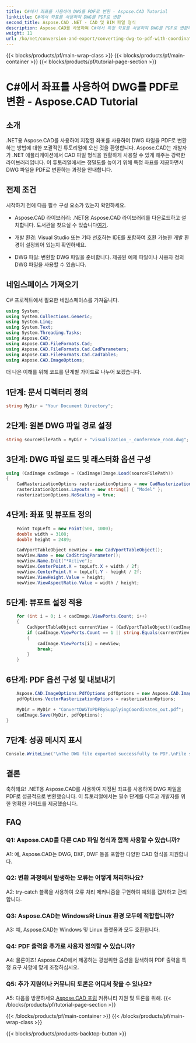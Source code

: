 ```yaml
---
title: C#에서 좌표를 사용하여 DWG를 PDF로 변환 - Aspose.CAD Tutorial
linktitle: C#에서 좌표를 사용하여 DWG를 PDF로 변환
second_title: Aspose.CAD .NET - CAD 및 BIM 파일 형식
description: Aspose.CAD를 사용하여 C#에서 특정 좌표를 사용하여 DWG를 PDF로 변환하는 방법을 알아보세요. 정확하고 효율적인 CAD 파일 변환을 위한 단계별 가이드를 따르십시오.
weight: 11
url: /ko/net/conversion-and-export/converting-dwg-to-pdf-with-coordinates/
---
```


{{< blocks/products/pf/main-wrap-class >}}
{{< blocks/products/pf/main-container >}}
{{< blocks/products/pf/tutorial-page-section >}}

# C#에서 좌표를 사용하여 DWG를 PDF로 변환 - Aspose.CAD Tutorial

## 소개

.NET용 Aspose.CAD를 사용하여 지정된 좌표를 사용하여 DWG 파일을 PDF로 변환하는 방법에 대한 포괄적인 튜토리얼에 오신 것을 환영합니다. Aspose.CAD는 개발자가 .NET 애플리케이션에서 CAD 파일 형식을 원활하게 사용할 수 있게 해주는 강력한 라이브러리입니다. 이 튜토리얼에서는 정밀도를 높이기 위해 특정 좌표를 제공하면서 DWG 파일을 PDF로 변환하는 과정을 안내합니다.

## 전제 조건

시작하기 전에 다음 필수 구성 요소가 있는지 확인하세요.

- Aspose.CAD 라이브러리: .NET용 Aspose.CAD 라이브러리를 다운로드하고 설치합니다. 도서관을 찾으실 수 있습니다[여기](https://releases.aspose.com/cad/net/).

- 개발 환경: Visual Studio 또는 기타 선호하는 IDE를 포함하여 호환 가능한 개발 환경이 설정되어 있는지 확인하세요.

- DWG 파일: 변환할 DWG 파일을 준비합니다. 제공된 예제 파일이나 사용자 정의 DWG 파일을 사용할 수 있습니다.

## 네임스페이스 가져오기

C# 프로젝트에서 필요한 네임스페이스를 가져옵니다.

```csharp
using System;
using System.Collections.Generic;
using System.Linq;
using System.Text;
using System.Threading.Tasks;
using Aspose.CAD;
using Aspose.CAD.FileFormats.Cad;
using Aspose.CAD.FileFormats.Cad.CadParameters;
using Aspose.CAD.FileFormats.Cad.CadTables;
using Aspose.CAD.ImageOptions;
```

더 나은 이해를 위해 코드를 단계별 가이드로 나누어 보겠습니다.

## 1단계: 문서 디렉터리 정의

```csharp
string MyDir = "Your Document Directory";
```

## 2단계: 원본 DWG 파일 경로 설정

```csharp
string sourceFilePath = MyDir + "visualization_-_conference_room.dwg";
```

## 3단계: DWG 파일 로드 및 래스터화 옵션 구성

```csharp
using (CadImage cadImage = (CadImage)Image.Load(sourceFilePath))
{
    CadRasterizationOptions rasterizationOptions = new CadRasterizationOptions();
    rasterizationOptions.Layouts = new string[] { "Model" };
    rasterizationOptions.NoScaling = true;
```

## 4단계: 좌표 및 뷰포트 정의

```csharp
    Point topLeft = new Point(500, 1000);
    double width = 3108;
    double height = 2489;

    CadVportTableObject newView = new CadVportTableObject();
    newView.Name = new CadStringParameter();
    newView.Name.Init("*Active");
    newView.CenterPoint.X = topLeft.X + width / 2f;
    newView.CenterPoint.Y = topLeft.Y - height / 2f;
    newView.ViewHeight.Value = height;
    newView.ViewAspectRatio.Value = width / height;
```

## 5단계: 뷰포트 설정 적용

```csharp
    for (int i = 0; i < cadImage.ViewPorts.Count; i++)
    {
        CadVportTableObject currentView = (CadVportTableObject)(cadImage.ViewPorts[i]);
        if (cadImage.ViewPorts.Count == 1 || string.Equals(currentView.Name.Value.ToLowerInvariant(), "*active"))
        {
            cadImage.ViewPorts[i] = newView;
            break;
        }
    }
```

## 6단계: PDF 옵션 구성 및 내보내기

```csharp
    Aspose.CAD.ImageOptions.PdfOptions pdfOptions = new Aspose.CAD.ImageOptions.PdfOptions();
    pdfOptions.VectorRasterizationOptions = rasterizationOptions;

    MyDir = MyDir + "ConvertDWGToPDFBySupplyingCoordinates_out.pdf";
    cadImage.Save(MyDir, pdfOptions);
}
```

## 7단계: 성공 메시지 표시

```csharp
Console.WriteLine("\nThe DWG file exported successfully to PDF.\nFile saved at " + MyDir);
```

## 결론

축하해요! .NET용 Aspose.CAD를 사용하여 지정된 좌표를 사용하여 DWG 파일을 PDF로 성공적으로 변환했습니다. 이 튜토리얼에서는 필수 단계를 다루고 개발자를 위한 명확한 가이드를 제공했습니다.

## FAQ

### Q1: Aspose.CAD를 다른 CAD 파일 형식과 함께 사용할 수 있습니까?

A1: 예, Aspose.CAD는 DWG, DXF, DWF 등을 포함한 다양한 CAD 형식을 지원합니다.

### Q2: 변환 과정에서 발생하는 오류는 어떻게 처리하나요?

A2: try-catch 블록을 사용하여 오류 처리 메커니즘을 구현하여 예외를 캡처하고 관리합니다.

### Q3: Aspose.CAD는 Windows와 Linux 환경 모두에 적합합니까?

A3: 예, Aspose.CAD는 Windows 및 Linux 플랫폼과 모두 호환됩니다.

### Q4: PDF 출력을 추가로 사용자 정의할 수 있습니까?

A4: 물론이죠! Aspose.CAD에서 제공하는 광범위한 옵션을 탐색하여 PDF 출력을 특정 요구 사항에 맞게 조정하십시오.

### Q5: 추가 지원이나 커뮤니티 토론은 어디서 찾을 수 있나요?

A5: 다음을 방문하세요.[Aspose.CAD 포럼](https://forum.aspose.com/c/cad/19) 커뮤니티 지원 및 토론을 위해.
{{< /blocks/products/pf/tutorial-page-section >}}

{{< /blocks/products/pf/main-container >}}
{{< /blocks/products/pf/main-wrap-class >}}

{{< blocks/products/products-backtop-button >}}
